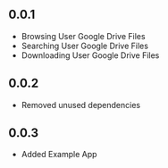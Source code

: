 ## 0.0.1

- Browsing User Google Drive Files
- Searching User Google Drive Files
- Downloading User Google Drive Files

## 0.0.2

- Removed unused dependencies

## 0.0.3

- Added Example App
